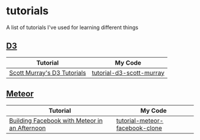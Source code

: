 # tutorials
A list of tutorials I've used for learning different things

## [D3](http://d3js.org/)
Tutorial | My Code
-------- | -------
[Scott Murray's D3 Tutorials](http://alignedleft.com/tutorials/d3) | [tutorial-d3-scott-murray](https://github.com/chriskwan/tutorial-d3-scott-murray)

## [Meteor](https://www.meteor.com/)
Tutorial | My Code
-------- | -------
[Building Facebook with Meteor in an Afternoon](http://krishamoud.me/building-a-facebook-clone-with-meteorjs/) | [tutorial-meteor-facebook-clone](https://github.com/chriskwan/tutorial-meteor-facebook-clone)
